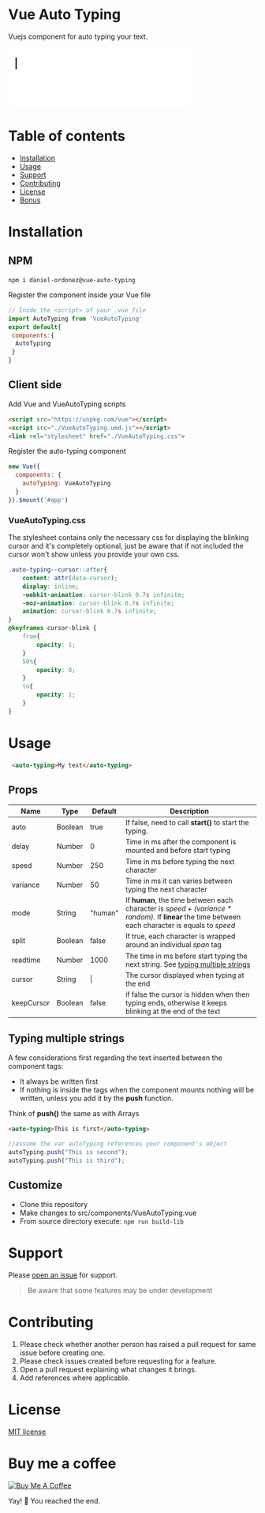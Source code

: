# Vue Auto Typing

Vuejs component for auto typing your text.

![auto typing text](./screenshots/sample.gif)

# Table of contents

* [Installation](#installation)
* [Usage](#usage)
* [Support](#support)
* [Contributing](#contributing)
* [License](#license)
* [Bonus](#buy-me-a-coffe)

# Installation

## NPM

```npm
npm i daniel-ordonez@vue-auto-typing
```

Register the component inside your Vue file

```javascript
// Insde the <script> of your .vue file
import AutoTyping from 'VueAutoTyping'
export default{
 components:{
  AutoTyping
 }
}
```

## Client side

Add Vue and VueAutoTyping scripts
```html
<script src="https://unpkg.com/vue"></script>
<script src="./VueAutoTyping.umd.js"></script>
<link rel="stylesheet" href="./VueAutoTyping.css">
```

Register the auto-typing component

```javascript
new Vue({
  components: {
    autoTyping: VueAutoTyping
  }
}).$mount('#app')
```

### VueAutoTyping.css

The stylesheet contains only the necessary css for displaying the blinking cursor and it's completely optional, just be aware that if not included the cursor won't show unless you provide your own css.

``` css
.auto-typing--cursor::after{
    content: attr(data-cursor);
    display: inline;
    -webkit-animation: cursor-blink 0.7s infinite;
    -moz-animation: cursor-blink 0.7s infinite;
    animation: cursor-blink 0.7s infinite;
}
@keyframes cursor-blink {
    from{
        opacity: 1;
    }
    50%{
        opacity: 0;
    }
    to{
        opacity: 1;
    }
}
```



# Usage

```html
 <auto-typing>My text</auto-typing>
```

## Props
| Name     | Type    | Default   | Description |
|----------|---------|-----------|-------------|
|auto      |Boolean  |true       |If false, need to call **start()** to start the typing.
|delay     |Number   |0          |Time in ms after the component is mounted and before start typing|
|speed     |Number   |250        |Time in ms before typing the next character|
|variance  |Number   |50         |Time in ms it can varies between typing the next character|
|mode      |String   |"human"    |If **human**, the time between each character is _speed + (variance * random)_. If **linear** the time between each character is equals to _speed_|
|split     |Boolean  |false       |If true, each character is wrapped around an individual _span_ tag|
|readtime  |Number   |1000       |The time in ms before start typing the next string. See [typing multiple strings](#typing-multiple-strings)|
|cursor    |String   |&#124;     |The cursor displayed when typing at the end|
|keepCursor|Boolean  |false      |if false the cursor is hidden when then typing ends, otherwise it keeps blinking at the end of the text|

## Typing multiple strings

A few considerations first regarding the text inserted between the component tags:
* It always be written first
* If nothing is inside the tags when the component mounts nothing will be written, unless you add it by the **push** function.

Think of **push()** the same as with Arrays
```html
<auto-typing>This is first</auto-typing>
```
```javascript
//assume the var autoTyping references your component's object
autoTyping.push("This is second");
autoTyping.push("This is third");
```


## Customize

* Clone this repository
* Make changes to src/components/VueAutoTyping.vue
* From source directory execute: `npm run build-lib`

# Support

Please [open an issue](https://github.com/daniel-ordonez/vue-chatui/issuess/new) for support.

>Be aware that some features may be under development

# Contributing

1. Please check whether another person has raised a pull request for same issue before creating one.
2. Please check issues created before requesting for a feature.
3. Open a pull request explaining what changes it brings.
4. Add references where applicable.

# License

[MIT license](https://tldrlegal.com/license/mit-license)

# Buy me a coffee

<a href="https://www.buymeacoffee.com/danielordonez" target="_blank"><img src="https://www.buymeacoffee.com/assets/img/custom_images/orange_img.png" alt="Buy Me A Coffee" style="height: auto !important;width: auto !important;" ></a>

Yay! 🎉 You reached the end.